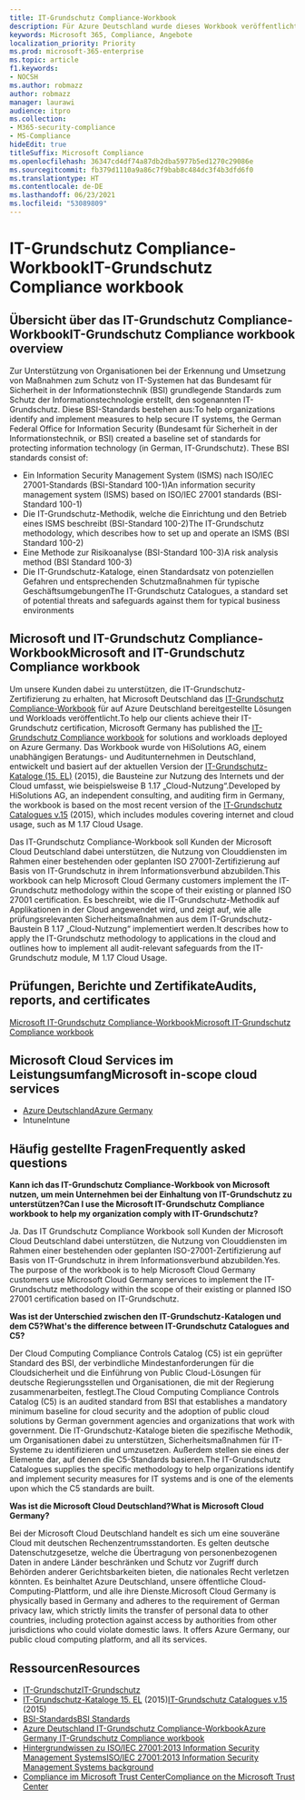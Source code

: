 ```yaml
---
title: IT-Grundschutz Compliance-Workbook
description: Für Azure Deutschland wurde dieses Workbook veröffentlicht, um unsere Kunden zu unterstützen, eine Zertifizierung auf Basis von IT-Grundschutz zu erhalten.
keywords: Microsoft 365, Compliance, Angebote
localization_priority: Priority
ms.prod: microsoft-365-enterprise
ms.topic: article
f1.keywords:
- NOCSH
ms.author: robmazz
author: robmazz
manager: laurawi
audience: itpro
ms.collection:
- M365-security-compliance
- MS-Compliance
hideEdit: true
titleSuffix: Microsoft Compliance
ms.openlocfilehash: 36347cd4df74a87db2dba5977b5ed1270c29086e
ms.sourcegitcommit: fb379d1110a9a86c7f9bab8c484dc3f4b3dfd6f0
ms.translationtype: HT
ms.contentlocale: de-DE
ms.lasthandoff: 06/23/2021
ms.locfileid: "53089809"
---
```

# <a name="it-grundschutz-compliance-workbook"></a><span data-ttu-id="08920-104">IT-Grundschutz Compliance-Workbook</span><span class="sxs-lookup"><span data-stu-id="08920-104">IT-Grundschutz Compliance workbook</span></span>

## <a name="it-grundschutz-compliance-workbook-overview"></a><span data-ttu-id="08920-105">Übersicht über das IT-Grundschutz Compliance-Workbook</span><span class="sxs-lookup"><span data-stu-id="08920-105">IT-Grundschutz Compliance workbook overview</span></span>

<span data-ttu-id="08920-p101">Zur Unterstützung von Organisationen bei der Erkennung und Umsetzung von Maßnahmen zum Schutz von IT-Systemen hat das Bundesamt für Sicherheit in der Informationstechnik (BSI) grundlegende Standards zum Schutz der Informationstechnologie erstellt, den sogenannten IT-Grundschutz. Diese BSI-Standards bestehen aus:</span><span class="sxs-lookup"><span data-stu-id="08920-p101">To help organizations identify and implement measures to help secure IT systems, the German Federal Office for Information Security (Bundesamt für Sicherheit in der Informationstechnik, or BSI) created a baseline set of standards for protecting information technology (in German, IT-Grundschutz). These BSI standards consist of:</span></span>

- <span data-ttu-id="08920-108">Ein Information Security Management System (ISMS) nach ISO/IEC 27001-Standards (BSI-Standard 100-1)</span><span class="sxs-lookup"><span data-stu-id="08920-108">An information security management system (ISMS) based on ISO/IEC 27001 standards (BSI-Standard 100-1)</span></span>
- <span data-ttu-id="08920-109">Die IT-Grundschutz-Methodik, welche die Einrichtung und den Betrieb eines ISMS beschreibt (BSI-Standard 100-2)</span><span class="sxs-lookup"><span data-stu-id="08920-109">The IT-Grundschutz methodology, which describes how to set up and operate an ISMS (BSI Standard 100-2)</span></span>
- <span data-ttu-id="08920-110">Eine Methode zur Risikoanalyse (BSI-Standard 100-3)</span><span class="sxs-lookup"><span data-stu-id="08920-110">A risk analysis method (BSI Standard 100-3)</span></span>
- <span data-ttu-id="08920-111">Die IT-Grundschutz-Kataloge, einen Standardsatz von potenziellen Gefahren und entsprechenden Schutzmaßnahmen für typische Geschäftsumgebungen</span><span class="sxs-lookup"><span data-stu-id="08920-111">The IT-Grundschutz Catalogues, a standard set of potential threats and safeguards against them for typical business environments</span></span>

## <a name="microsoft-and-it-grundschutz-compliance-workbook"></a><span data-ttu-id="08920-112">Microsoft und IT-Grundschutz Compliance-Workbook</span><span class="sxs-lookup"><span data-stu-id="08920-112">Microsoft and IT-Grundschutz Compliance workbook</span></span>

<span data-ttu-id="08920-113">Um unsere Kunden dabei zu unterstützen, die IT-Grundschutz-Zertifizierung zu erhalten, hat Microsoft Deutschland das [IT-Grundschutz Compliance-Workbook](https://aka.ms/grundschutzworkbook) für auf Azure Deutschland bereitgestellte Lösungen und Workloads veröffentlicht.</span><span class="sxs-lookup"><span data-stu-id="08920-113">To help our clients achieve their IT-Grundschutz certification, Microsoft Germany has published the [IT-Grundschutz Compliance workbook](https://aka.ms/grundschutzworkbook) for solutions and workloads deployed on Azure Germany.</span></span> <span data-ttu-id="08920-114">Das Workbook wurde von HiSolutions AG, einem unabhängigen Beratungs- und Auditunternehmen in Deutschland, entwickelt und basiert auf der aktuellen Version der [ IT-Grundschutz-Kataloge (15. EL)](https://www.bsi.bund.de/SharedDocs/Downloads/DE/BSI/Grundschutz/International/GSK_15_EL_EN_Draft.pdf?__blob=publicationFile&v=2) (2015), die Bausteine zur Nutzung des Internets und der Cloud umfasst, wie beispielsweise B 1.17 „Cloud-Nutzung“.</span><span class="sxs-lookup"><span data-stu-id="08920-114">Developed by HiSolutions AG, an independent consulting, and auditing firm in Germany, the workbook is based on the most recent version of the [IT-Grundschutz Catalogues v.15](https://www.bsi.bund.de/SharedDocs/Downloads/DE/BSI/Grundschutz/International/GSK_15_EL_EN_Draft.pdf?__blob=publicationFile&v=2) (2015), which includes modules covering internet and cloud usage, such as M 1.17 Cloud Usage.</span></span>

<span data-ttu-id="08920-115">Das IT-Grundschutz Compliance-Workbook soll Kunden der Microsoft Cloud Deutschland dabei unterstützen, die Nutzung von Clouddiensten im Rahmen einer bestehenden oder geplanten ISO 27001-Zertifizierung auf Basis von IT-Grundschutz in ihrem Informationsverbund abzubilden.</span><span class="sxs-lookup"><span data-stu-id="08920-115">This workbook can help Microsoft Cloud Germany customers implement the IT-Grundschutz methodology within the scope of their existing or planned ISO 27001 certification.</span></span> <span data-ttu-id="08920-116">Es beschreibt, wie die IT-Grundschutz-Methodik auf Applikationen in der Cloud angewendet wird, und zeigt auf, wie alle prüfungsrelevanten Sicherheitsmaßnahmen aus dem IT-Grundschutz-Baustein B 1.17 „Cloud-Nutzung“ implementiert werden.</span><span class="sxs-lookup"><span data-stu-id="08920-116">It describes how to apply the IT-Grundschutz methodology to applications in the cloud and outlines how to implement all audit-relevant safeguards from the IT-Grundschutz module, M 1.17 Cloud Usage.</span></span>

## <a name="audits-reports-and-certificates"></a><span data-ttu-id="08920-117">Prüfungen, Berichte und Zertifikate</span><span class="sxs-lookup"><span data-stu-id="08920-117">Audits, reports, and certificates</span></span>

[<span data-ttu-id="08920-118">Microsoft IT-Grundschutz Compliance-Workbook</span><span class="sxs-lookup"><span data-stu-id="08920-118">Microsoft IT-Grundschutz Compliance workbook</span></span>](https://aka.ms/grundschutzworkbook)

## <a name="microsoft-in-scope-cloud-services"></a><span data-ttu-id="08920-119">Microsoft Cloud Services im Leistungsumfang</span><span class="sxs-lookup"><span data-stu-id="08920-119">Microsoft in-scope cloud services</span></span>

- [<span data-ttu-id="08920-120">Azure Deutschland</span><span class="sxs-lookup"><span data-stu-id="08920-120">Azure Germany</span></span>](https://aka.ms/AzureCompliance)
- <span data-ttu-id="08920-121">Intune</span><span class="sxs-lookup"><span data-stu-id="08920-121">Intune</span></span>

## <a name="frequently-asked-questions"></a><span data-ttu-id="08920-122">Häufig gestellte Fragen</span><span class="sxs-lookup"><span data-stu-id="08920-122">Frequently asked questions</span></span>

<span data-ttu-id="08920-123">**Kann ich das IT-Grundschutz Compliance-Workbook von Microsoft nutzen, um mein Unternehmen bei der Einhaltung von IT-Grundschutz zu unterstützen?**</span><span class="sxs-lookup"><span data-stu-id="08920-123">**Can I use the Microsoft IT-Grundschutz Compliance workbook to help my organization comply with IT-Grundschutz?**</span></span>

<span data-ttu-id="08920-p104">Ja. Das IT Grundschutz Compliance Workbook soll Kunden der Microsoft Cloud Deutschland dabei unterstützen, die Nutzung von Clouddiensten im Rahmen einer bestehenden oder geplanten ISO-27001-Zertifizierung auf Basis von IT-Grundschutz in ihrem Informationsverbund abzubilden.</span><span class="sxs-lookup"><span data-stu-id="08920-p104">Yes. The purpose of the workbook is to help Microsoft Cloud Germany customers use Microsoft Cloud Germany services to implement the IT-Grundschutz methodology within the scope of their existing or planned ISO 27001 certification based on IT-Grundschutz.</span></span>

<span data-ttu-id="08920-126">**Was ist der Unterschied zwischen den IT-Grundschutz-Katalogen und dem C5?**</span><span class="sxs-lookup"><span data-stu-id="08920-126">**What's the difference between IT-Grundschutz Catalogues and C5?**</span></span>

<span data-ttu-id="08920-127">Der Cloud Computing Compliance Controls Catalog (C5) ist ein geprüfter Standard des BSI, der verbindliche Mindestanforderungen für die Cloudsicherheit und die Einführung von Public Cloud-Lösungen für deutsche Regierungsstellen und Organisationen, die mit der Regierung zusammenarbeiten, festlegt.</span><span class="sxs-lookup"><span data-stu-id="08920-127">The Cloud Computing Compliance Controls Catalog (C5) is an audited standard from BSI that establishes a mandatory minimum baseline for cloud security and the adoption of public cloud solutions by German government agencies and organizations that work with government.</span></span> <span data-ttu-id="08920-128">Die IT-Grundschutz-Kataloge bieten die spezifische Methodik, um Organisationen dabei zu unterstützen, Sicherheitsmaßnahmen für IT-Systeme zu identifizieren und umzusetzen. Außerdem stellen sie eines der Elemente dar, auf denen die C5-Standards basieren.</span><span class="sxs-lookup"><span data-stu-id="08920-128">The IT-Grundschutz Catalogues supplies the specific methodology to help organizations identify and implement security measures for IT systems and is one of the elements upon which the C5 standards are built.</span></span>

<span data-ttu-id="08920-129">**Was ist die Microsoft Cloud Deutschland?**</span><span class="sxs-lookup"><span data-stu-id="08920-129">**What is Microsoft Cloud Germany?**</span></span>

<span data-ttu-id="08920-p106">Bei der Microsoft Cloud Deutschland handelt es sich um eine souveräne Cloud mit deutschen Rechenzentrumsstandorten. Es gelten deutsche Datenschutzgesetze, welche die Übertragung von personenbezogenen Daten in andere Länder beschränken und Schutz vor Zugriff durch Behörden anderer Gerichtsbarkeiten bieten, die nationales Recht verletzen könnten. Es beinhaltet Azure Deutschland, unsere öffentliche Cloud-Computing-Plattform, und alle ihre Dienste.</span><span class="sxs-lookup"><span data-stu-id="08920-p106">Microsoft Cloud Germany is physically based in Germany and adheres to the requirement of German privacy law, which strictly limits the transfer of personal data to other countries, including protection against access by authorities from other jurisdictions who could violate domestic laws. It offers Azure Germany, our public cloud computing platform, and all its services.</span></span>

## <a name="resources"></a><span data-ttu-id="08920-132">Ressourcen</span><span class="sxs-lookup"><span data-stu-id="08920-132">Resources</span></span>

- [<span data-ttu-id="08920-133">IT-Grundschutz</span><span class="sxs-lookup"><span data-stu-id="08920-133">IT-Grundschutz</span></span>](https://www.bsi.bund.de/EN/Topics/ITGrundschutz/ITGrundschutzHome/itgrundschutzhome_node.html;jsessionid=5ABC53411232B460035220974AE634C4.1_cid351)
- <span data-ttu-id="08920-134">[IT-Grundschutz-Kataloge 15. EL](https://www.bsi.bund.de/SharedDocs/Downloads/DE/BSI/Grundschutz/International/GSK_15_EL_EN_Draft.pdf?__blob=publicationFile&v=2) (2015)</span><span class="sxs-lookup"><span data-stu-id="08920-134">[IT-Grundschutz Catalogues v.15](https://www.bsi.bund.de/SharedDocs/Downloads/DE/BSI/Grundschutz/International/GSK_15_EL_EN_Draft.pdf?__blob=publicationFile&v=2) (2015)</span></span>
- [<span data-ttu-id="08920-135">BSI-Standards</span><span class="sxs-lookup"><span data-stu-id="08920-135">BSI Standards</span></span>](https://www.bsi.bund.de/EN/Publications/BSIStandards/BSIStandards_node.html)
- [<span data-ttu-id="08920-136">Azure Deutschland IT-Grundschutz Compliance-Workbook</span><span class="sxs-lookup"><span data-stu-id="08920-136">Azure Germany IT-Grundschutz Compliance workbook</span></span>](https://aka.ms/grundschutzworkbook)
- [<span data-ttu-id="08920-137">Hintergrundwissen zu ISO/IEC 27001:2013 Information Security Management Systems</span><span class="sxs-lookup"><span data-stu-id="08920-137">ISO/IEC 27001:2013 Information Security Management Systems background</span></span>](offering-iso-27001.md)
- [<span data-ttu-id="08920-138">Compliance im Microsoft Trust Center</span><span class="sxs-lookup"><span data-stu-id="08920-138">Compliance on the Microsoft Trust Center</span></span>](https://www.microsoft.com/trust-center/compliance/compliance-overview)
